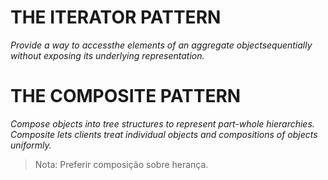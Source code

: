 ﻿# THE ITERATOR PATTERN

_Provide a way to accessthe elements of an aggregate objectsequentially without exposing its underlying representation._

# THE COMPOSITE PATTERN

_Compose objects into tree structures to represent part-whole hierarchies. Composite lets clients treat individual objects and compositions of objects uniformly._

> Nota: Preferir composição sobre herança.
